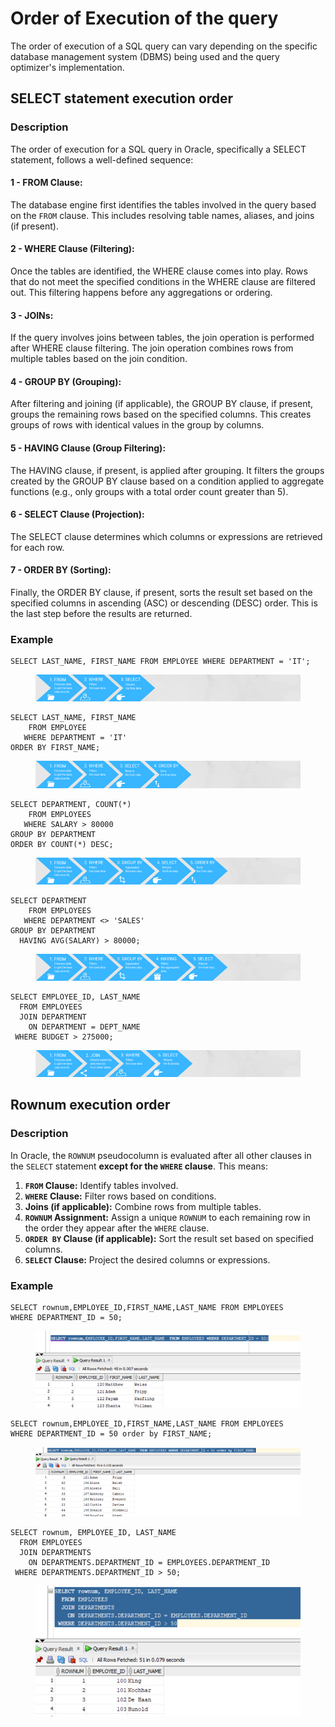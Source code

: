 # Order of Execution of the query

The order of execution of a SQL query can vary depending on the specific database management system (DBMS) being used and the query optimizer's implementation.



## SELECT statement execution order

### Description

The order of execution for a SQL query in Oracle, specifically a SELECT statement, follows a well-defined sequence:

#### **1 - FROM Clause:**&#x20;

The database engine first identifies the tables involved in the query based on the `FROM` clause. This includes resolving table names, aliases, and joins (if present).

#### **2 - WHERE Clause (Filtering):**&#x20;

Once the tables are identified, the WHERE clause comes into play. Rows that do not meet the specified conditions in the WHERE clause are filtered out. This filtering happens before any aggregations or ordering.

#### **3 - JOINs:**&#x20;

If the query involves joins between tables, the join operation is performed after WHERE clause filtering. The join operation combines rows from multiple tables based on the join condition.

#### **4 - GROUP BY (Grouping):**&#x20;

After filtering and joining (if applicable), the GROUP BY clause, if present, groups the remaining rows based on the specified columns. This creates groups of rows with identical values in the group by columns.

#### **5 - HAVING Clause (Group Filtering):**&#x20;

The HAVING clause, if present, is applied after grouping. It filters the groups created by the GROUP BY clause based on a condition applied to aggregate functions (e.g., only groups with a total order count greater than 5).

#### **6 - SELECT Clause (Projection):**&#x20;

The SELECT clause determines which columns or expressions are retrieved for each row.

#### **7 - ORDER BY (Sorting):**&#x20;

Finally, the ORDER BY clause, if present, sorts the result set based on the specified columns in ascending (ASC) or descending (DESC) order. This is the last step before the results are returned.



### Example

```
SELECT LAST_NAME, FIRST_NAME FROM EMPLOYEE WHERE DEPARTMENT = 'IT';
```

<figure><img src="../../../../../.gitbook/assets/image (3) (1) (1) (1) (1) (1) (1) (1) (1) (1) (1) (1).png" alt=""><figcaption></figcaption></figure>

```
SELECT LAST_NAME, FIRST_NAME
    FROM EMPLOYEE
   WHERE DEPARTMENT = 'IT'
ORDER BY FIRST_NAME;
```

<figure><img src="../../../../../.gitbook/assets/image (1) (1) (1) (1) (1) (1) (1) (1) (1) (1) (1) (1) (1) (1) (1) (1) (1) (1) (1) (1) (1).png" alt=""><figcaption></figcaption></figure>

```
SELECT DEPARTMENT, COUNT(*)
    FROM EMPLOYEES
   WHERE SALARY > 80000
GROUP BY DEPARTMENT
ORDER BY COUNT(*) DESC;
```

<figure><img src="../../../../../.gitbook/assets/image (2) (1) (1) (1) (1) (1) (1) (1) (1) (1) (1) (1) (1) (1) (1) (1) (1).png" alt=""><figcaption></figcaption></figure>

```
SELECT DEPARTMENT
    FROM EMPLOYEES
   WHERE DEPARTMENT <> 'SALES'
GROUP BY DEPARTMENT
  HAVING AVG(SALARY) > 80000;
```

<figure><img src="../../../../../.gitbook/assets/image (3) (1) (1) (1) (1) (1) (1) (1) (1) (1) (1) (1) (1).png" alt=""><figcaption></figcaption></figure>

```
SELECT EMPLOYEE_ID, LAST_NAME
  FROM EMPLOYEES
  JOIN DEPARTMENT
    ON DEPARTMENT = DEPT_NAME
 WHERE BUDGET > 275000;
```

<figure><img src="../../../../../.gitbook/assets/image (4) (1) (1) (1) (1) (1) (1) (1) (1).png" alt=""><figcaption></figcaption></figure>

## Rownum execution order

### Description

In Oracle, the `ROWNUM` pseudocolumn is evaluated after all other clauses in the `SELECT` statement **except for the `WHERE` clause**. This means:

1. **`FROM` Clause:** Identify tables involved.
2. **`WHERE` Clause:** Filter rows based on conditions.
3. **Joins (if applicable):** Combine rows from multiple tables.
4. **`ROWNUM` Assignment:** Assign a unique `ROWNUM` to each remaining row in the order they appear after the `WHERE` clause.
5. **`ORDER BY` Clause (if applicable):** Sort the result set based on specified columns.
6. **`SELECT` Clause:** Project the desired columns or expressions.

### Example

```
SELECT rownum,EMPLOYEE_ID,FIRST_NAME,LAST_NAME FROM EMPLOYEES 
WHERE DEPARTMENT_ID = 50;
```

<figure><img src="../../../../../.gitbook/assets/image (2) (1) (1) (1) (1) (1) (1) (1) (1) (1) (1) (1) (1) (1) (1).png" alt=""><figcaption></figcaption></figure>

```
SELECT rownum,EMPLOYEE_ID,FIRST_NAME,LAST_NAME FROM EMPLOYEES 
WHERE DEPARTMENT_ID = 50 order by FIRST_NAME;
```

<figure><img src="../../../../../.gitbook/assets/image (1) (1) (1) (1) (1) (1) (1) (1) (1) (1) (1) (1) (1) (1) (1) (1) (1) (1) (1) (1).png" alt=""><figcaption></figcaption></figure>

```
SELECT rownum, EMPLOYEE_ID, LAST_NAME
  FROM EMPLOYEES
  JOIN DEPARTMENTS
    ON DEPARTMENTS.DEPARTMENT_ID = EMPLOYEES.DEPARTMENT_ID
 WHERE DEPARTMENTS.DEPARTMENT_ID > 50;
```

<figure><img src="../../../../../.gitbook/assets/image (2) (1) (1) (1) (1) (1) (1) (1) (1) (1) (1) (1) (1) (1) (1) (1).png" alt="" width="524"><figcaption></figcaption></figure>

